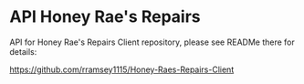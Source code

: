 API Honey Rae's Repairs
============
API for Honey Rae's Repairs Client repository, please see READMe there for details:

https://github.com/rramsey1115/Honey-Raes-Repairs-Client
